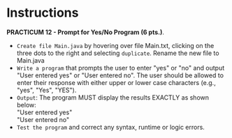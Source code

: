 # Instructions  

**PRACTICUM 12 - Prompt for Yes/No Program (6 pts.)**.<br>
- `Create file Main.java` by hovering over file Main.txt, clicking on the three dots to the right and selecting `duplicate`. Rename the new file to Main.java
- `Write a program` that prompts the user to enter "yes" or
  "no" and output "User entered yes" or "User entered no". The
  user should be allowed to enter their response with either
  upper or lower case characters (e.g., "yes", "Yes", "YES").
  <br>
- `Output`:
  The program MUST display the results EXACTLY as shown below:
  <br>
  "User entered yes"
  <br>
  "User entered no"
  <br>
- `Test the program` and correct any syntax, runtime or logic errors.

